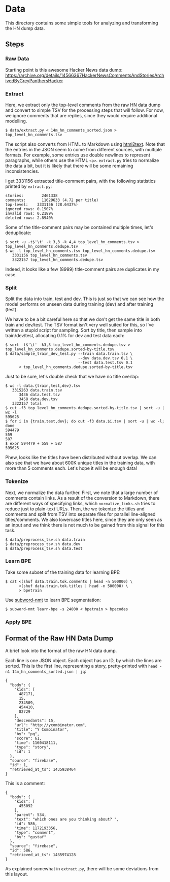# Data
This directory contains some simple tools for analyzing and transforming the HN dump data.

## Steps
### Raw Data
Starting point is this awesome Hacker News data dump: https://archive.org/details/14566367HackerNewsCommentsAndStoriesArchivedByGreyPanthersHacker

### Extract
Here, we extract only the top-level comments from the raw HN data dump and convert to
simple TSV for the processing steps that will follow.
For now, we ignore comments that are replies, since they would require additional modelling.
```
$ data/extract.py < 14m_hn_comments_sorted.json > top_level_hn_comments.tsv
```
The script also converts from HTML to Markdown using [html2text](https://pypi.org/project/html2text/).
Note that the entries in the JSON seem to come from different sources, with multiple formats.
For example, some entries use double newlines to represent paragraphs, while others use the HTML `<p>`.
`extract.py` tries to normalize the data a bit, but it is likely that there will be some remaining
inconsistencies.

I get 3331156 extracted title-comment pairs, with the following statistics printed by `extract.py`:
```
stories:	    2461338
comments:	    11629633 (4.72 per title)
top-level:	  3331156 (28.6437%)
ignored rows: 0.1507%
invalid rows: 0.2189%
deleted rows: 2.8940%
```

Some of the title-comment pairs may be contained multiple times, let's deduplicate:
```
$ sort -u -t$'\t' -k 3,3 -k 4,4 top_level_hn_comments.tsv > top_level_hn_comments.dedupe.tsv
$ wc -l top_level_hn_comments.tsv top_level_hn_comments.dedupe.tsv
   3331156 top_level_hn_comments.tsv
   3322157 top_level_hn_comments.dedupe.tsv
```
Indeed, it looks like a few (8999) title-comment pairs are duplicates in my case.

### Split
Split the data into train, test and dev. This is just so that we can see how the model performs
on unseen data during training (dev) and after training (test).

We have to be a bit careful here so that we don't get the same title in both train and dev/test.
The TSV format isn't very well suited for this, so I've written a stupid script for sampling.
Sort by title, then sample into train/dev/test, allocating 0.1% for dev and test data each:
```
$ sort -t$'\t' -k3,3 top_level_hn_comments.dedupe.tsv > top_level_hn_comments.dedupe.sorted-by-title.tsv 
$ data/sample_train_dev_test.py --train data.train.tsv \
                                --dev data.dev.tsv 0.1 \
                                --test data.test.tsv 0.1
      < top_level_hn_comments.dedupe.sorted-by-title.tsv 
```
Just to be sure, let's double check that we have no title overlap:
```
$ wc -l data.{train,test,dev}.tsv
   3315263 data.train.tsv
      3436 data.test.tsv
      3458 data.dev.tsv
   3322157 total
$ cut -f3 top_level_hn_comments.dedupe.sorted-by-title.tsv | sort -u | wc -l
595625
$ for i in {train,test,dev}; do cut -f3 data.$i.tsv | sort -u | wc -l; done
594479
559
587
$ expr 594479 + 559 + 587
595625
```
Phew, looks like the titles have been distributed without overlap. We can also see that we have
about 600K unique titles in the training data, with more than 5 comments each. Let's hope it will
be enough data!

### Tokenize
Next, we normalize the data further. First, we note that a large number of comments contain links.
As a result of the conversion to Markdown, there are different ways of specifying links,
which `normalize_links.sh` tries to reduce just to plain-text URLs. Then, the we tokenize the
titles and comments and split from TSV into separate files for parallel line-aligned titles/comments.
We also lowercase titles here, since they are only seen as an input and we think there is not much to
be gained from this signal for this task.
```
$ data/preprocess_tsv.sh data.train
$ data/preprocess_tsv.sh data.dev
$ data/preprocess_tsv.sh data.test
```

### Learn BPE
Take some subset of the training data for learning BPE:
```
$ cat <(shuf data.train.tok.comments | head -n 500000) \
      <(shuf data.train.tok.titles | head -n 500000) \
      > bpetrain
```

Use [subword-nmt](https://github.com/rsennrich/subword-nmt.git) to learn BPE segmentation:
```
$ subword-nmt learn-bpe -s 24000 < bpetrain > bpecodes
```

### Apply BPE

## Format of the Raw HN Data Dump
A brief look into the format of the raw HN data dump.

Each line is one JSON object. Each object has an ID, by which the lines are sorted.
This is the first line, representing a story, pretty-printed with `head -n1 14m_hn_comments_sorted.json | jq`:
```
{
  "body": {
    "kids": [
      487171,
      15,
      234509,
      454410,
      82729
    ],
    "descendants": 15,
    "url": "http://ycombinator.com",
    "title": "Y Combinator",
    "by": "pg",
    "score": 61,
    "time": 1160418111,
    "type": "story",
    "id": 1
  },
  "source": "firebase",
  "id": 1,
  "retrieved_at_ts": 1435938464
}
```

This is a comment:
```
{
  "body": {
    "kids": [
      455092
    ],
    "parent": 534,
    "text": "which ones are you thinking about? ",
    "id": 586,
    "time": 1172193356,
    "type": "comment",
    "by": "gustaf"
  },
  "source": "firebase",
  "id": 586,
  "retrieved_at_ts": 1435974128
}
```

As explained somewhat in `extract.py`, there will be some deviations from this layout.
